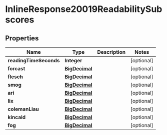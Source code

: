 

# InlineResponse20019ReadabilitySubscores

## Properties

Name | Type | Description | Notes
------------ | ------------- | ------------- | -------------
**readingTimeSeconds** | **Integer** |  |  [optional]
**forcast** | [**BigDecimal**](BigDecimal.md) |  |  [optional]
**flesch** | [**BigDecimal**](BigDecimal.md) |  |  [optional]
**smog** | [**BigDecimal**](BigDecimal.md) |  |  [optional]
**ari** | [**BigDecimal**](BigDecimal.md) |  |  [optional]
**lix** | [**BigDecimal**](BigDecimal.md) |  |  [optional]
**colemanLiau** | [**BigDecimal**](BigDecimal.md) |  |  [optional]
**kincaid** | [**BigDecimal**](BigDecimal.md) |  |  [optional]
**fog** | [**BigDecimal**](BigDecimal.md) |  |  [optional]




